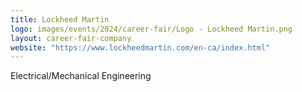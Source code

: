 ```yaml
---
title: Lockheed Martin
logo: images/events/2024/career-fair/Logo - Lockheed Martin.png
layout: career-fair-company
website: "https://www.lockheedmartin.com/en-ca/index.html"
---
```


Electrical/Mechanical Engineering
